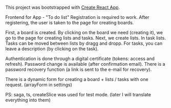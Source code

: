 This project was bootstrapped with [Create React App](https://github.com/facebook/create-react-app).

Frontend for App - "To do list"
Registration is required to work. After registering, the user is taken to the page for creating boards.<br />

First, a board is created. By clicking on the board we need (creating it), we go to the page for creating lists and tasks. Next, we create lists. In task lists. Tasks can be moved between lists by dragg and dropp. For tasks, you can leave a description (by clicking on the task).<br />

Authentication is done through a digital certificate (tokens: access and refresh). Password change is available (after confirmation email). There is a password recovery function (a link is sent to the e-mail for recovery).<br />

There is a dynamic form for creating a board + lists / tasks with one request. (arrayForm in settings)<br />

PS: saga, ts, createSlice was used for test mode. (later I will translate everything into them)<br />

